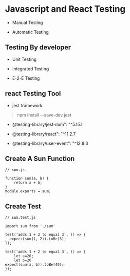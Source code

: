 # Javascript and React Testing 

- Manual Testing

- Automatic Testing

## Testing By developer

- Unit Testing

- Integrated Testing

- E-2-E Testing

## react Testing Tool

- jest framework 

> npm install --save-dev jest

- @testing-library/jest-dom": "^5.15.1

- @testing-library/react": "^11.2.7

- @testing-library/user-event": "^12.8.3

## Create A Sun Function

```
// sum.js

function sum(a, b) {
    return a + b;
}
module.exports = sum;

```

## Create Test 

```
// sum.test.js

import sum from './sum'

test('adds 1 + 2 to equal 3', () => {
  expect(sum(1, 2)).toBe(3);
});

test('adds 1 + 2 to equal 3', () => {
    let a=20;
    let b=20
expect(sum(a, b)).toBe(40);
});



```



